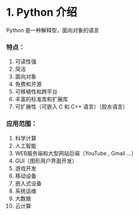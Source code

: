# 1. Python 介绍

Python 是一种解释型，面向对象的语言

### **特点**：

1. 可读性强
2. 简洁
3. 面向对象
4. 免费和开源
5. 可移植性和跨平台
6. 丰富的标准库和扩展库
7. 可扩展性（可嵌入 C 和 C++ 语言）（胶水语言）

### 应用范围：

1. 科学计算
2. 人工智能
3. WEB服务端和大型网站后端（YouTube , Gmail ...）
4. GUI（图形用户界面开发）
5. 游戏开发
6. 移动设备
7. 嵌入式设备
8. 系统运维
9. 大数据
10. 云计算